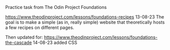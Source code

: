 Practice task from The Odin Project Foundations

https://www.theodinproject.com/lessons/foundations-recipes
13-08-23
The goal is to make a simple (as in, really simple) website
that theoretically hosts a few recipes on different pages.

Then updated for:
https://www.theodinproject.com/lessons/foundations-the-cascade
14-08-23
added CSS